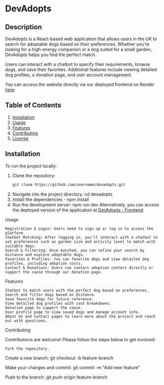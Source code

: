 # DevAdopts

## Description
DevAdopts is a React-based web application that allows users in the UK to search for adoptable dogs based on their preferences. Whether you're looking for a high-energy companion or a dog suited for a small garden, DevAdopts helps you find the perfect match.

Users can interact with a chatbot to specify their requirements, browse dogs, and save their favorites. Additional features include viewing detailed dog profiles, a donation page, and user account management. 

You can access the website directly via our deployed frontend on Render [here](https://devadopts-frontend.onrender.com/).

## Table of Contents
1. [Installation](#installation)
2. [Usage](#usage)
3. [Features](#features)
4. [Contributing](#contributing)
5. [License](#license)

## Installation

To run the project locally:

1. Clone the repository:
   ```bash
   git clone https://github.com/username/devadopts.git
2. Navigate into the project directory: cd devadopts
3. Install the dependencies - npm install
4. Run the development server: npm run dev
Alternatively, you can access the deployed version of the application at [DevAdopts - Frontend](https://devadopts-frontend.onrender.com/)

Usage

    Registration & Login: Users need to sign up or log in to access the platform.
    Chatbot Matching: After logging in, you'll interact with a chatbot to set preferences such as garden size and activity level to match with suitable dogs.
    Search & Filtering: Once matched, you can refine your search by distance and explore adoptable dogs.
    Favorites & Profiles: You can favorite dogs and view detailed dog profiles, including adoption costs.
    Contact & Donations: Users can contact adoption centers directly or support the cause through our donation page.

Features

    Chatbot to match users with the perfect dog based on preferences.
    Search and filter dogs based on distance.
    Save favorite dogs for future reference.
    View detailed dog profiles with cost breakdowns.
    Donation page to support the cause.
    User profile page to view saved dogs and manage account info.
    About Us and Contact pages to learn more about the project and reach out with questions.

 
Contributing

Contributions are welcome! Please follow the steps below to get involved:

    Fork the repository.
    
Create a new branch:
git checkout -b feature-branch
    
Make your changes and commit:
git commit -m "Add new feature"

Push to the branch:
git push origin feature-branch


